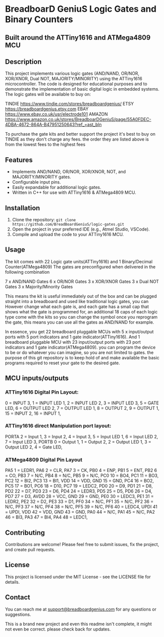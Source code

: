 # BreadboarD GeniuS Logic Gates and Binary Counters
## Built around the ATTiny1616 and ATMega4809 MCU

## Description
This project implements various logic gates (AND/NAND, OR/NOR, XOR/XNOR, Dual NOT, MAJORITY/MINORITY) using the ATTiny1616 microcontroller. The code is designed for educational purposes and to demonstrate the implementation of basic digital logic in embedded systems.
The logic gates will be available to buy on:

TINDIE https://www.tindie.com/stores/breadboardgenius/
ETSY https://breadboardgenius.etsy.com
EBAY https://www.ebay.co.uk/usr/electrode101
AMAZON https://www.amazon.co.uk/stores/BreadboarDGeniuS/page/55A0FDEC-4DBA-4672-864A-B47951250643?ref_=ast_bln

To purchase the gate kits and better support the project it's best to buy on TINDIE as they don't charge any fees. the order they are listed above is from the lowest fees to the highest fees

## Features
- Implements AND/NAND, OR/NOR, XOR/XNOR, NOT, and MAJORITY/MINORITY gates.
- Configurable input pins.
- Easily expandable for additional logic gates.
- Written in C++ for use with ATTiny1616 & ATMega4809 MCU.

## Installation
1. Clone the repository: `git clone https://github.com/BreadBoardGeniuS/logic-gates.git`
2. Open the project in your preferred IDE (e.g., Atmel Studio, VSCode).
3. Compile and upload the code to your ATTiny1616 MCU.

## Usage
The kit comes with 22 Logic gate units(ATTiny1616) and 1 Binary/Decimal Counter(ATMega4809)
The gates are preconfigured when delivered in the following combination

7 x AND/NAND Gates
6 x OR/NOR Gates
3 x XOR/XNOR Gates
3 x Dual NOT Gates
3 x Majority/Minority Gates

This means the kit is useful immediately out of the box and can be plugged straight into a breadboard and used like traditional logic gates, you can However change what each gate is, and each gate has a small cap that shows what the gate is programmed for, an additional 18 caps of each logic type come with the kits so you can change the symbol once you reprogram the gate, this means you can use all the gates as AND/NAND for example.

In essence, you get 22 breadboard pluggable MCUs with 5 x input/output ports with 5 port indicators and 1 gate indicator(ATTiny1616). And 1 breadboard pluggable MCU with 23 input/output ports with 23 port indicators and 1 gate indicator(ATMega4809). you can program the device to be or do whatever you can imagine, so you are not limited to gates. the purpose of this git repository is to keep hold of and make available the basic programs required to reset your gate to the desired gate.

## MCU inputs/outputs
### ATTiny1616 Digital Pin Layout:
0 = INPUT 3,
1 = INPUT LED 1,
2 = INPUT LED 2,
3 = INPUT LED 3,
5 = GATE LED,
6 = OUTPUT LED 2,
7 = OUTPUT LED 1,
8 = OUTPUT 2,
9 = OUTPUT 1,
15 = INPUT 2,
16 = INPUT 1,

### ATTiny1616 direct Manipulation port layout:
PORTA 
2 = Input 1,
3 = Input 2,
4 = Input 3,
5 = Input LED 1,
6 = Input LED 2,
7 = Input LED 3,
PORTB
0 = Output 1,
1 = Output 2,
2 = Output LED 1,
3 = Output LED 2,
4 = Gate LED,

### ATMega4809 Digital Pin Layout
PA5	1 = LEDR1,
PA6	2 = CLR,
PA7	3 = CK,
PB0	4 = ENP,
PB1	5 = ENT,
PB2	6 = CO,
PB3	7 = N/C,
PB4	8 = N/C,
PB5	9 = N/C,
PC0	10 = BO4,
PC1	11 = BO3,
PC2	12 = BI2,
PC3	13 = BI1,
VDD	14 = VDD,
GND	15 = GND,
PC4	16 = BO2,
PC5	17 = BO1,
PC6	18 = D10,
PC7	19 = LEDC2,
PD0	20 = D9,
PD1	21 = D8,
PD2	22 = D7,
PD3	23 = D6,
PD4	24 = LEDR3,
PD5	25 = D5,
PD6	26 = D4,
PD7	27 = D3,
AVDD 28 = VCC,
GND	29 = GND,
PE0	30 = LEDC3,
PE1	31 = LEDR2,
PE2	32 = D2,
PE3	33 = D1,
PF0	34 = N/C,
PF1	35 = N/C,
PF2	36 = N/C,
PF3	37 = N/C,
PF4	38 = N/C,
PF5	39 = N/C,
PF6	40 = LEDC4,
UPDI 41 = UPDI,
VDD	42 = VDD,
GND	43 = GND,
PA0	44 = N/C,
PA1	45 = N/C,
PA2	46 = BI3,
PA3	47 = BI4,
PA4	48 = LEDC1,


## Contributing
Contributions are welcome! Please feel free to submit issues, fix the project, and create pull requests.

## License
This project is licensed under the MIT License - see the LICENSE file for details.

## Contact
You can reach me at [support@breadboardgenius.com](mailto:support@breadboardgenius.com) for any questions or suggestions.




This is a brand new project and even this readme isn't complete, it might not even be correct. please check back for updates.

